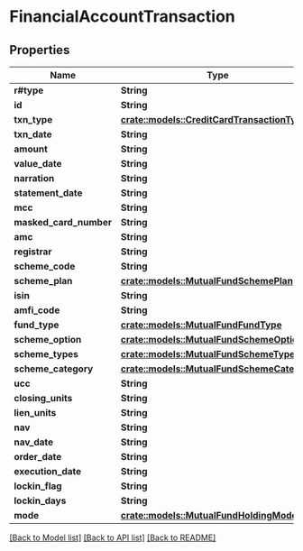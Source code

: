 # FinancialAccountTransaction

## Properties

Name | Type | Description | Notes
------------ | ------------- | ------------- | -------------
**r#type** | **String** |  | 
**id** | **String** |  | 
**txn_type** | [**crate::models::CreditCardTransactionType**](CreditCardTransactionType.md) |  | 
**txn_date** | **String** |  | 
**amount** | **String** |  | 
**value_date** | **String** |  | 
**narration** | **String** |  | 
**statement_date** | **String** |  | 
**mcc** | **String** |  | 
**masked_card_number** | **String** |  | 
**amc** | **String** |  | 
**registrar** | **String** |  | 
**scheme_code** | **String** |  | 
**scheme_plan** | [**crate::models::MutualFundSchemePlan**](MutualFundSchemePlan.md) |  | 
**isin** | **String** |  | 
**amfi_code** | **String** |  | 
**fund_type** | [**crate::models::MutualFundFundType**](MutualFundFundType.md) |  | 
**scheme_option** | [**crate::models::MutualFundSchemeOption**](MutualFundSchemeOption.md) |  | 
**scheme_types** | [**crate::models::MutualFundSchemeType**](MutualFundSchemeType.md) |  | 
**scheme_category** | [**crate::models::MutualFundSchemeCategory**](MutualFundSchemeCategory.md) |  | 
**ucc** | **String** |  | 
**closing_units** | **String** |  | 
**lien_units** | **String** |  | 
**nav** | **String** |  | 
**nav_date** | **String** |  | 
**order_date** | **String** |  | 
**execution_date** | **String** |  | 
**lockin_flag** | **String** |  | 
**lockin_days** | **String** |  | 
**mode** | [**crate::models::MutualFundHoldingMode**](MutualFundHoldingMode.md) |  | 

[[Back to Model list]](../README.md#documentation-for-models) [[Back to API list]](../README.md#documentation-for-api-endpoints) [[Back to README]](../README.md)


